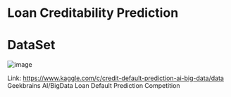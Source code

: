 # Loan Creditability Prediction

# DataSet 
![image](https://user-images.githubusercontent.com/67725371/123068848-8f15c300-d412-11eb-8690-e4117b3f2bd1.png)

Link: https://www.kaggle.com/c/credit-default-prediction-ai-big-data/data  
Geekbrains AI/BigData Loan Default Prediction Competition
